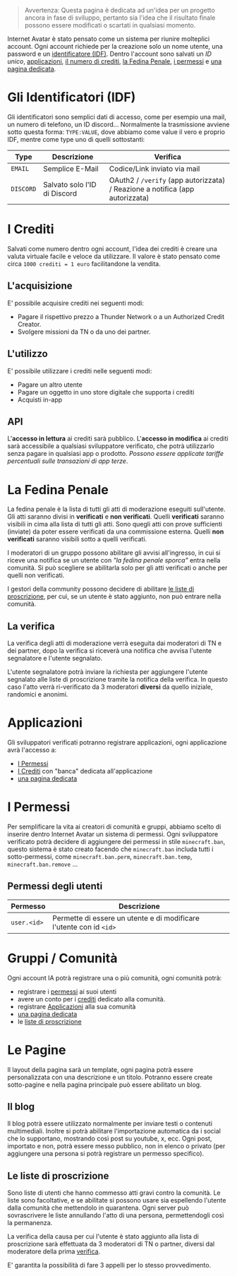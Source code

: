 > Avvertenza: Questa pagina è dedicata ad un'idea per un progetto ancora in fase di sviluppo, pertanto sia l'idea che il risultato finale possono essere modificati o scartati in qualsiasi momento.

Internet Avatar è stato pensato come un sistema per riunire molteplici account.
Ogni account richiede per la creazione solo un nome utente, una password e un [identificatore (IDF)](#Gli%20Identificatori%20(IDF)). Dentro l'account sono salvati un *ID unico*, [applicazioni](#Applicazioni), [il numero di crediti](#I%20Crediti), [la Fedina Penale](#La%20Fedina%20Penale), [i permessi](#i%20permessi) e [una pagina dedicata](#Le%20Pagine).
# Gli Identificatori (IDF)
Gli identificatori sono semplici dati di accesso, come per esempio una mail, un numero di telefono, un ID discord...
Normalmente la trasmissione avviene sotto questa forma: `TYPE:VALUE`, dove abbiamo come value il vero e proprio IDF, mentre come type uno di quelli sottostanti:

| Type      | Descrizione                  | Verifica                                                                     |
| --------- | ---------------------------- | ---------------------------------------------------------------------------- |
| `EMAIL`   | Semplice E-Mail              | Codice/Link inviato via mail                                                 |
| `DISCORD` | Salvato solo l'ID di Discord | OAuth2 / `/verify` (app autorizzata) / Reazione a notifica (app autorizzata) |

# I Crediti
Salvati come numero dentro ogni account, l'idea dei crediti è creare una valuta virtuale facile e veloce da utilizzare.
Il valore è stato pensato come circa `1000 crediti = 1 euro` facilitandone la vendita.
## L'acquisizione
E' possibile acquisire crediti nei seguenti modi:
- Pagare il rispettivo prezzo a Thunder Network o a un Authorized Credit Creator.
- Svolgere missioni da TN o da uno dei partner.
## L'utilizzo
E' possibile utilizzare i crediti nelle seguenti modi:
- Pagare un altro utente
- Pagare un oggetto in uno store digitale che supporta i crediti
- Acquisti in-app
## API
L'**accesso in lettura** ai crediti sarà pubblico.
L'**accesso in modifica** ai crediti sarà accessibile a qualsiasi sviluppatore verificato, che potrà utilizzarlo senza pagare in qualsiasi app o prodotto. *Possono essere applicate tariffe percentuali sulle transazioni di app terze*.
# La Fedina Penale
La fedina penale è la lista di tutti gli atti di moderazione eseguiti sull'utente.
Gli atti saranno divisi in **verificati** e **non verificati**.
Quelli **verificati** saranno visibili in cima alla lista di tutti gli atti. Sono quegli atti con prove sufficienti (inviate) da poter essere verificati da una commissione esterna.
Quelli **non verificati** saranno visibili sotto a quelli verificati.

I moderatori di un gruppo possono abilitare gli avvisi all'ingresso, in cui si riceve una notifica se un utente con *"la fedina penale sporca"* entra nella comunità. Si può scegliere se abilitarla solo per gli atti verificati o anche per quelli non verificati.

I gestori della community possono decidere di abilitare [le liste di proscrizione](#Le%20liste%20di%20proscrizione), per cui, se un utente è stato aggiunto, non può entrare nella comunità.
## La verifica
La verifica degli atti di moderazione verrà eseguita dai moderatori di TN e dei partner, dopo la verifica si riceverà una notifica che avvisa l'utente segnalatore e l'utente segnalato.

L'utente segnalatore potrà inviare la richiesta per aggiungere l'utente segnalato alle liste di proscrizione tramite la notifica della verifica. In questo caso l'atto verrà ri-verificato da 3 moderatori **diversi** da quello iniziale, randomici e anonimi.
# Applicazioni
Gli sviluppatori verificati potranno registrare applicazioni, ogni applicazione avrà l'accesso a:
- [I Permessi](#I%20Permessi)
- [I Crediti](#I%20Crediti) con "banca" dedicata all'applicazione
- [una pagina dedicata](#Le%20Pagine)
# I Permessi
Per semplificare la vita ai creatori di comunità e gruppi, abbiamo scelto di inserire dentro Internet Avatar un sistema di permessi.
Ogni sviluppatore verificato potrà decidere di aggiungere dei permessi in stile `minecraft.ban`, questo sistema è stato creato  facendo che `minecraft.ban` includa tutti i sotto-permessi, come `minecraft.ban.perm`, `minecraft.ban.temp`, `minecraft.ban.remove` ...
## Permessi degli utenti

| Permesso    | Descrizione                                                         |
| ----------- | ------------------------------------------------------------------- |
| `user.<id>` | Permette di essere un utente e di modificare l'utente con id `<id>` |

# Gruppi / Comunità
Ogni account IA potrà registrare una o più comunità, ogni comunità potrà:
- registrare i [permessi](#I%20Permessi) ai suoi utenti
- avere un conto per i [crediti](#I%20Crediti) dedicato alla comunità.
- registrare [Applicazioni](#Applicazioni) alla sua comunità
- [una pagina dedicata](#Le%20Pagine)
- le [liste di proscrizione](#Le%20liste%20di%20proscrizione)
# Le Pagine
Il layout della pagina sarà un template, ogni pagina potrà essere personalizzata con una descrizione e un titolo. Potranno essere create sotto-pagine e nella pagina principale può essere abilitato un blog.
## Il blog
Il blog potrà essere utilizzato normalmente per inviare testi o contenuti multimediali. Inoltre si potrà abilitare l'importazione automatica da i social che lo supportano, mostrando così post su youtube, x, ecc.
Ogni post, importato e non, potrà essere messo pubblico, non in elenco o privato (per aggiungere una persona si potrà registrare un permesso specifico).
## Le liste di proscrizione
Sono liste di utenti che hanno commesso atti gravi contro la comunità.
Le liste sono facoltative, e se abilitate si possono usare sia espellendo l'utente dalla comunità che mettendolo in quarantena.
Ogni server può sovrascrivere le liste annullando l'atto di una persona, permettendogli così la permanenza.

La verifica della causa per cui l'utente è stato aggiunto alla lista di proscrizione sarà effettuata da 3 moderatori di TN o partner, diversi dal moderatore della prima [verifica](#La%20verifica).

E' garantita la possibilità di fare 3 appelli per lo stesso provvedimento.